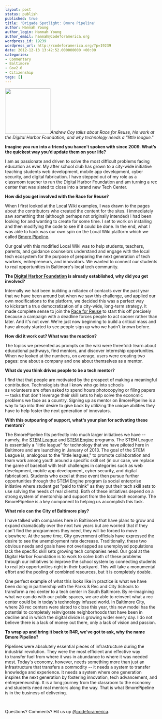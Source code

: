 ```yaml
---
layout: post
status: publish
published: true
title: 'Brigade Spotlight: Bmore Pipeline'
author: Hannah Young
author_login: Hannah Young
author_email: hannah@codeforamerica.org
wordpress_id: 19239
wordpress_url: http://codeforamerica.org/?p=19239
date: 2012-12-13 13:42:52.000000000 +00:00
categories:
- Commentary
- Baltimore
- Gov2.0
- Citizenship
tags: []
---
```

<em><a href="http://codeforamerica.org/wp-content/uploads/2012/12/photo.jpeg"><img class="size-thumbnail wp-image-19240 alignleft" src="http://codeforamerica.org/wp-content/uploads/2012/12/photo-150x150.jpg" alt="" width="150" height="150" /></a>Andrew Coy talks about Race for Reuse, his work at the Digital Harbor Foundation, and why technology needs a "little league."</em>

<strong>Imagine you run into a friend you haven’t spoken with since 2009. What’s the quickest way you’d update them on your life?</strong>

I am as passionate and driven to solve the most difficult problems facing education as ever. My after school club has grown to a city-wide initiative teaching students web development, mobile app development, cyber security, and digital fabrication. I have stepped out of my role as a classroom teacher to run the Digital Harbor Foundation and am turning a rec center that was slated to close into a brand new Tech Center.

<strong>How did you get involved with the Race for Reuse?</strong>

When I first looked at the Local Wiki examples, I was drawn to the pages about the contributors who created the content for the sites. I immediately saw something that (although perhaps not originally intended) I had been looking for and wanting to create for some time. I set to work on installing and then modifying the code to see if it could be done. In the end, what I was able to hack was our own spin on the Local Wiki platform which we called <a href="http://www.bmorepipeline.org/">Bmore Pipeline</a>.

Our goal with this modified Local Wiki was to help students, teachers, parents, and guidance counselors understand and engage with the local tech ecosystem for the purpose of preparing the next generation of tech workers, entrepreneurs, and innovators. We wanted to connect our students to real opportunities in Baltimore's local tech community.

<strong>The </strong><a href="http://www.digitalharborfoundation.org/"><strong>Digital Harbor Foundation</strong></a><strong> is already established, why did you get involved?</strong>

Internally we had been building a rolladex of contacts over the past year that we have been around but when we saw this challenge, and applied our own modifications to the platform, we decided this was a perfect way to kickstart a true democratization of a city-wide, long-term strategy. It made complete sense to join the <a href="http://brigade.codeforamerica.org/pages/race-for-reuse">Race for Reuse</a> to start this off precisely because a campaign with a deadline forces people to act sooner rather than later. And it's not over. We're just now beginning to build a critical mass and have already started to see people sign up who we hadn't known before.

<strong>How did it work out? What was the reaction?</strong>

The topics we presented as prompts on the wiki were threefold: learn about educational pathways, find mentors, and discover internship opportunities. When we looked at the numbers, on average, users were creating two pages: one about a company and one about themselves as a mentor.

<strong>What do you think drives people to be a tech mentor?</strong>

I find that that people are motivated by the prospect of making a meaningful contribution. Technologists that I know who go into schools as volunteers are often asked to spend hours photocopying or filing papers -- tasks that don't leverage their skill sets to help solve the economic problems we face as a country. Signing up as mentor on BmorePipeline is a way to tap into their desire to give back by utilizing the unique abilities they have to help foster the next generation of innovators.

<strong>With this outpouring of support, what's your plan for activating these mentors?</strong>

The BmorePipeline fits perfectly into much larger initiatives we have -- namely, the <a href="http://www.digitalharborfoundation.org/projects/stem-league/">STEM League</a> and <a href="http://www.digitalharborfoundation.org/projects/stem-engine/">STEM Engine</a> programs. The STEM League is essentially a "little league" for technology that we have piloted here in Baltimore and are launching in January of 2013. The goal of the STEM League is, analogous to the "little leagues," to promote collaboration and team work among youth around a specific skill set (in our case, we replace the game of baseball with tech challenges in categories such as web development, mobile app development, cyber security, and digital fabrication). Students who excel at these event then pursue further opportunities through the STEM Engine program (a social enterprise initiative where student get "paid to think" as they put their tech skill sets to use solving the needs of real clients). Both of these initiatives depend on a strong system of mentorship and support from the local tech economy. The BmorePipeline is a key component to helping us accomplish this task.

<strong>What role can the City of Baltimore play?</strong>

I have talked with companies here in Baltimore that have plans to grow and expand dramatically over the next two years but are worried that if they can't find the programmers they need, they will be forced to move elsewhere. At the same time, City government officials have expressed the desire to see the unemployment rate decrease. Traditionally, these two obvious needs and goals have not overlapped as unemployed populations lack the specific skill sets growing tech companies need. Our goal at the Digital Harbor Foundation is to work to solve both of these problems through our initiatives to improve the school system by connecting students to real job opportunities right in their backyard. This will take a monumental effort and the pooling of combined resources, but it is completely doable.

One perfect example of what this looks like in practice is what we have been doing in partnership with the Parks &amp; Rec and City Schools to transform a rec center to a tech center in South Baltimore. By re-imagining what we can do with our public spaces, we are able to reinvent what a rec center could be in today's technology infused world. In Baltimore City, where 28 rec centers were slated to close this year, this new model has the potential to completely reinvigorate neighborhoods that have been in decline and in which the digital divide is growing wider every day. I do not believe there is a lack of money out there, only a lack of vision and passion.

<strong>To wrap up and bring it back to R4R, we've got to ask, why the name Bmore Pipeline?</strong>

Pipelines were absolutely essential pieces of infrastructure during the industrial revolution. They were the most efficient and effective way to transfer fuel from where it was in abundance to where it was needed most. Today's economy, however, needs something more than just an infrastructure that transfers a commodity -- it needs a system to transfer knowledge and experience. It needs a system where one generation inspires the next generation by fostering innovation, tech advancement, and entrepreneurship. It is a long journey from the classroom to the economy and students need real mentors along the way. That is what BmorePipeline is in the business of delivering.

&nbsp;

Questions? Comments? Hit us up <a href="http://twitter.com/codeforamerica" target="_blank">@codeforamerica</a>.
